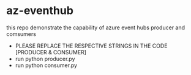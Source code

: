 # az-eventhub
this repo demonstrate the capability of azure event hubs producer and comsumers

- PLEASE REPLACE THE RESPECTIVE STRINGS IN THE CODE [PRODUCER & CONSUMER]
- run python producer.py
- run python consumer.py
